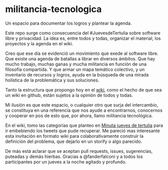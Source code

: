 militancia-tecnologica
======================

Un espacio para documentar los logros y plantear la agenda.

Este repo surge como consecuencia del \#JuevesdeTertulia sobre software libre y privacidad.
La idea es, entre todos y todas, organizar el material, los proyectos y la agenda en el wiki.

Creo que ese día se evidenció un movimiento que exede al software líbre.
Que existe una agenda de batallas a librar en diversos ámbitos.
Que hay mucho trabajo, muchas ganas y mucha militancia en función de una filosofía compartida.
Y que armar un mapa temático colectivo, y un inventario de recursos y logros, ayuda en la búsqueda de una mirada holística de la problemática y sus soluciones.

Tanto la estructura que propongo hoy en el [wiki](https://github.com/santiagogil/militancia-tecnologica/wiki), como el hecho de que sea un wiki en github, están sujetos a la opinión de todos y todas.

Mi ilusión es que este espacio, o cualquier otro que surja del intercambio, se constituya en una referencia que nos ayude a encontrarnos, conocernos y cooperar en pos de esto que, por ahora, llamo militancia tecnológica.

En el wiki, tomo las categorías que planteo en [Minuta jueves de tertulia](http://santiagogil.github.io/blog/2013/08/11/minuta-jueves-de-tertulia/) para ir embebiendo los tweets que pude recuperar.
Me pareció mas interesante esta invitación en formato wiki para colaborativamente construir la definición del problema, que dejarlo en un storify o algo parecido.

De más está aclarar que se aceptan pull requests, issues, sugerencias, puteadas y demás hierbas.
Gracias a @fanderfalconi y a todos los participantes por un jueves a la noche agitado y profundo.
